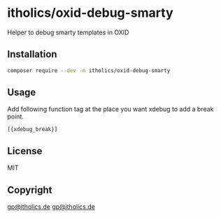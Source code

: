 # itholics/oxid-debug-smarty

Helper to debug smarty templates in OXID


## Installation

```bash
composer require --dev -n itholics/oxid-debug-smarty
```

## Usage
Add following function tag at the place you want xdebug to add a break point.
```smarty
[{xdebug_break}]
```
## License

MIT


## Copyright

gp@itholics.de <gp@itholics.de>